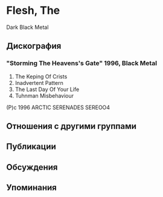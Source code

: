 # Flesh, The

Dark Black Metal

## Дискография

### "Storming The Heavens's Gate" 1996, Black Metal

1.  The Keping Of Crists
2.  Inadvertent Pattern
3.  The Last Day Of Your Life
4.  Tuhnman Misbehaviour

(P)c 1996 ARCTIC SERENADES SEREOO4


## Отношения с другими группами


## Публикации


## Обсуждения


## Упоминания

